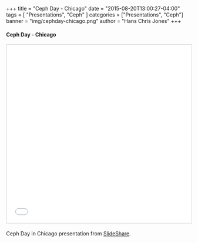 +++
title       = "Ceph Day - Chicago"
date        = "2015-08-20T13:00:27-04:00"
tags        = [ "Presentations", "Ceph" ]
categories = ["Presentations", "Ceph"]
banner = "img/cephday-chicago.png"
author = "Hans Chris Jones"
+++

#### Ceph Day - Chicago

<iframe src="//www.slideshare.net/slideshow/embed_code/key/qepwEI1tZ53PwO" width="595" height="485" frameborder="0" marginwidth="0" marginheight="0" scrolling="no" style="border:1px solid #CCC; border-width:1px; margin-bottom:5px; max-width: 100%;" allowfullscreen> </iframe>

Ceph Day in Chicago presentation from <a href="http://www.slideshare.net/Inktank_Ceph/ceph-day-chicago-ceph-at-work-at-bloomberg">SlideShare</a>.

